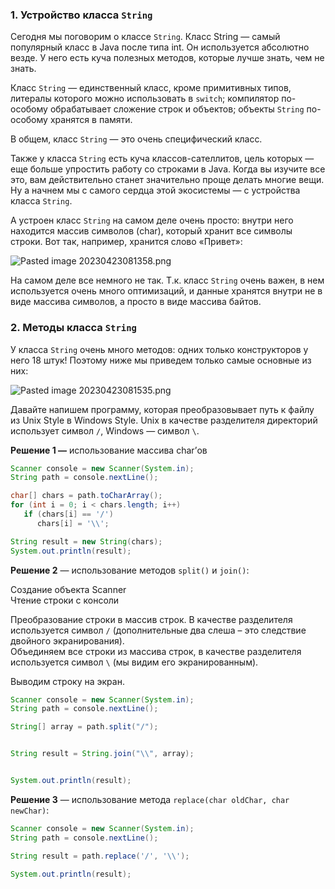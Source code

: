 ### 1. Устройство класса `String` 

Сегодня мы поговорим о классе `String`. Класс String — самый популярный класс в Java после типа int. Он используется абсолютно везде. У него есть куча полезных методов, которые лучше знать, чем не знать.

Класс `String` — единственный класс, кроме примитивных типов, литералы которого можно использовать в `switch`; 
компилятор по-особому обрабатывает сложение строк и объектов; 
объекты `String` по-особому хранятся в памяти. 

В общем, класс `String` — это очень специфический класс.

Также у класса `String` есть куча классов-сателлитов, цель которых — еще больше упростить работу со строками в Java. Когда вы изучите все это, вам действительно станет значительно проще делать многие вещи. Ну а начнем мы с самого сердца этой экосистемы — с устройства класса `String`.

А устроен класс `String` на самом деле очень просто: внутри него находится массив символов (char), который хранит все символы строки. Вот так, например, хранится слово «Привет»:

![Pasted image 20230423081358.png](..%2F..%2F..%2F..%2FAppData%2FLocal%2FTemp%2FPasted%20image%2020230423081358.png)

На самом деле все немного не так. Т.к. класс `String` очень важен, в нем используется очень много оптимизаций, и данные хранятся внутри не в виде массива символов, а просто в виде массива байтов.

### 2. Методы класса `String` 

У класса `String` очень много методов: одних только конструкторов у него 18 штук! Поэтому ниже мы приведем только самые основные из них:

![Pasted image 20230423081535.png](..%2F..%2F..%2F..%2FAppData%2FLocal%2FTemp%2FPasted%20image%2020230423081535.png)

Давайте напишем программу, которая преобразовывает путь к файлу из Unix Style в Windows Style. Unix в качестве разделителя директорий использует символ `/`, Windows — символ `\`.

**Решение 1 —** использование массива char’ов

```java
Scanner console = new Scanner(System.in);
String path = console.nextLine();

char[] chars = path.toCharArray();
for (int i = 0; i < chars.length; i++)
   if (chars[i] == '/')
      chars[i] = '\\';

String result = new String(chars);
System.out.println(result);
```

**Решение 2** — использование методов `split()` и `join()`:

Создание объекта Scanner  
Чтение строки с консоли  
  
Преобразование строки в массив строк. В качестве разделителя используется символ `/` (дополнительные два слеша – это следствие двойного экранирования).  
Объединяем все строки из массива строк, в качестве разделителя используется символ `\` (мы видим его экранированным).  
  
Выводим строку на экран.

```java
Scanner console = new Scanner(System.in);
String path = console.nextLine();

String[] array = path.split("/");


String result = String.join("\\", array);


System.out.println(result);
```

**Решение 3** — использование метода `replace(char oldChar, char newChar)`:


```java
Scanner console = new Scanner(System.in);
String path = console.nextLine();

String result = path.replace('/', '\\');

System.out.println(result);
```